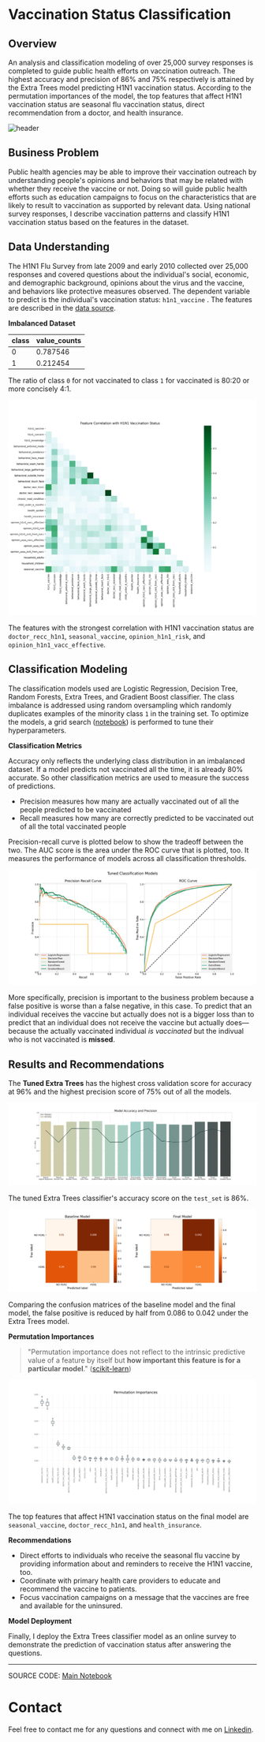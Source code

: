 # Vaccination Status Classification

## Overview

An analysis and classification modeling of over 25,000 survey responses is completed to guide public health efforts on vaccination outreach. The highest accuracy and precision of 86% and 75% respectively is attained by the Extra Trees model predicting H1N1 vaccination status. According to the permutation importances of the model, the top features that affect H1N1 vaccination status are seasonal flu vaccination status, direct recommendation from a doctor, and health insurance.

![header](data/images/gabriella-clare-marino-HeIz1OoAl-A-unsplash.jpg)

## Business Problem

Public health agencies may be able to improve their vaccination outreach by understanding people's opinions and behaviors that may be related with whether they receive the vaccine or not. Doing so will guide public health efforts such as education campaigns to focus on the characteristics that are likely to result to vaccination as supported by relevant data. Using national survey responses, I describe vaccination patterns and classify H1N1 vaccination status based on the features in the dataset.

## Data Understanding

The H1N1 Flu Survey from late 2009 and early 2010 collected over 25,000 responses and covered questions about the individual's social, economic, and demographic background, opinions about the virus and the vaccine, and behaviors like protective measures observed. The dependent variable to predict is the individual's vaccination status: `h1n1_vaccine` . The features are described in the [data source](https://www.drivendata.org/competitions/66/flu-shot-learning/page/211/#features_list).

**Imbalanced Dataset**

| class | value_counts |
|---|---|
| 0 | 0.787546 |
| 1 | 0.212454 |

The ratio of class `0` for not vaccinated to class `1` for vaccinated is 80:20 or more concisely 4:1.

![](data/images/fig1.png)

The features with the strongest correlation with H1N1 vaccination status are `doctor_recc_h1n1`, `seasonal_vaccine`, `opinion_h1n1_risk`, and `opinion_h1n1_vacc_effective`.

## Classification Modeling

The classification models used are Logistic Regression, Decision Tree, Random Forests, Extra Trees, and Gradient Boost classifier. The class imbalance is addressed using random oversampling which randomly duplicates examples of the minority class `1` in the training set. To optimize the models, a grid search ([notebook](https://github.com/czarinagluna/vaccination-status-classification/blob/main/GridSearch.ipynb)) is performed to tune their hyperparameters. 

**Classification Metrics**

Accuracy only reflects the underlying class distribution in an imbalanced dataset. If a model predicts not vaccinated all the time, it is already 80% accurate. So other classification metrics are used to measure the success of predictions. 

- Precision measures how many are actually vaccinated out of all the people predicted to be vaccinated
- Recall measures how many are correctly predicted to be vaccinated out of all the total vaccinated people

Precision-recall curve is plotted below to show the tradeoff between the two. The AUC score is the area under the ROC curve that is plotted, too. It measures the performance of models across all classification thresholds.

![](data/images/fig4.png)

More specifically, precision is important to the business problem because a false positive is worse than a false negative, in this case. To predict that an individual receives the vaccine but actually does not is a bigger loss than to predict that an individual does not receive the vaccine but actually does—because the actually vaccinated individual *is vaccinated* but the indivual who is not vaccinated is **missed**. 

## Results and Recommendations

The **Tuned Extra Trees** has the highest cross validation score for accuracy at 96% and the highest precision score of 75% out of all the models. 

![](data/images/fig5.png)

The tuned Extra Trees classifier's accuracy score on the `test_set` is 86%.

![](data/images/fig6.png)

Comparing the confusion matrices of the baseline model and the final model, the false positive is reduced by half from 0.086 to 0.042 under the Extra Trees model.

**Permutation Importances**

> "Permutation importance does not reflect to the intrinsic predictive value of a feature by itself but **how important this feature is for a particular model**." ([scikit-learn](https://scikit-learn.org/stable/modules/permutation_importance.html))

![](data/images/fig7.png)

The top features that affect H1N1 vaccination status on the final model are `seasonal_vaccine`, `doctor_recc_h1n1`, and `health_insurance`. 

**Recommendations**

- Direct efforts to individuals who receive the seasonal flu vaccine by providing information about and reminders to receive the H1N1 vaccine, too.
- Coordinate with primary health care providers to educate and recommend the vaccine to patients.
- Focus vaccination campaigns on a message that the vaccines are free and available for the uninsured.

**Model Deployment**

Finally, I deploy the Extra Trees classifier model as an online survey to demonstrate the prediction of vaccination status after answering the questions.

***
SOURCE CODE: [Main Notebook](https://github.com/czarinagluna/vaccination-status-classification/blob/main/main.ipynb)

# Contact

Feel free to contact me for any questions and connect with me on [Linkedin](https://www.linkedin.com/in/czarinagluna/).
